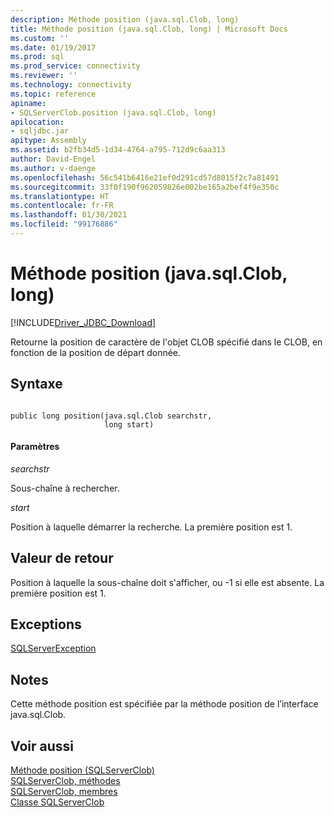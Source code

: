 ```yaml
---
description: Méthode position (java.sql.Clob, long)
title: Méthode position (java.sql.Clob, long) | Microsoft Docs
ms.custom: ''
ms.date: 01/19/2017
ms.prod: sql
ms.prod_service: connectivity
ms.reviewer: ''
ms.technology: connectivity
ms.topic: reference
apiname:
- SQLServerClob.position (java.sql.Clob, long)
apilocation:
- sqljdbc.jar
apitype: Assembly
ms.assetid: b2fb34d5-1d34-4764-a795-712d9c6aa313
author: David-Engel
ms.author: v-daenge
ms.openlocfilehash: 56c541b6416e21ef0d291cd57d8015f2c7a81491
ms.sourcegitcommit: 33f0f190f962059826e002be165a2bef4f9e350c
ms.translationtype: HT
ms.contentlocale: fr-FR
ms.lasthandoff: 01/30/2021
ms.locfileid: "99176886"
---
```

# <a name="position-method-javasqlclob-long"></a>Méthode position (java.sql.Clob, long)
[!INCLUDE[Driver_JDBC_Download](../../../includes/driver_jdbc_download.md)]

  Retourne la position de caractère de l'objet CLOB spécifié dans le CLOB, en fonction de la position de départ donnée.  
  
## <a name="syntax"></a>Syntaxe  
  
```  
  
public long position(java.sql.Clob searchstr,  
                     long start)  
```  
  
#### <a name="parameters"></a>Paramètres  
 *searchstr*  
  
 Sous-chaîne à rechercher.  
  
 *start*  
  
 Position à laquelle démarrer la recherche. La première position est 1.  
  
## <a name="return-value"></a>Valeur de retour  
 Position à laquelle la sous-chaîne doit s'afficher, ou -1 si elle est absente. La première position est 1.  
  
## <a name="exceptions"></a>Exceptions  
 [SQLServerException](../../../connect/jdbc/reference/sqlserverexception-class.md)  
  
## <a name="remarks"></a>Notes  
 Cette méthode position est spécifiée par la méthode position de l’interface java.sql.Clob.  
  
## <a name="see-also"></a>Voir aussi  
 [Méthode position &#40;SQLServerClob&#41;](../../../connect/jdbc/reference/position-method-sqlserverclob.md)   
 [SQLServerClob, méthodes](../../../connect/jdbc/reference/sqlserverclob-methods.md)   
 [SQLServerClob, membres](../../../connect/jdbc/reference/sqlserverclob-members.md)   
 [Classe SQLServerClob](../../../connect/jdbc/reference/sqlserverclob-class.md)  
  
  
